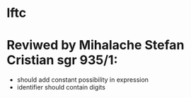 # lftc

# Reviwed by Mihalache Stefan Cristian sgr 935/1:

- should add constant possibility in expression
- identifier should contain digits
